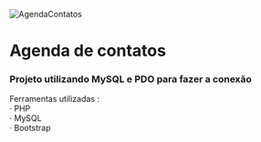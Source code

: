 ![AgendaContatos](https://user-images.githubusercontent.com/88805945/229338877-4675f5c3-dbc5-4c97-bec1-77e961252d64.jpg)

# Agenda de contatos

### Projeto utilizando MySQL e PDO para fazer a conexão 

Ferramentas utilizadas : <br>
· PHP <br>
· MySQL <br>
· Bootstrap <br>
